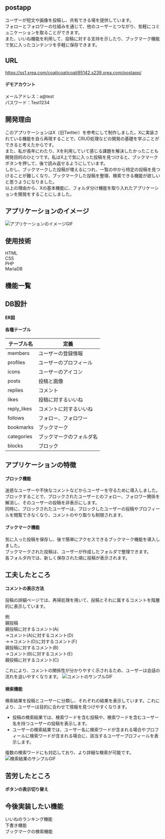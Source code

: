 ## postapp
ユーザーが短文や画像を投稿し、共有できる場を提供しています。  
フォローとフォロワーの仕組みを通じて、他のユーザーとつながり、気軽にコミュニケーションを取ることができます。  
また、いいね機能を利用して、投稿に対する支持を示したり、ブックマーク機能で気に入ったコンテンツを手軽に保存できます。

## URL
https://ss1.xrea.com/coaticoaticoati95142.s239.xrea.com/postapp/
#### デモアカウント
メールアドレス：a@test  
パスワード：Test1234

## 開発理由
このアプリケーションはX（旧Twitter）を参考にして制作しました。Xに実装されている機能を自ら再現することで、CRUD処理などの開発の基礎を学ぶことができると考えたからです。  
また、私が長年にわたり、Xを利用していて感じる課題を解決したかったことも開発目的のひとつです。私はX上で気に入った投稿を見つけると、ブックマークボタンを押して、後で読み返せるようにしています。  
しかし、ブックマークした投稿が増えるにつれ、一覧の中から特定の投稿を見つけることが難しくなり、ブックマークした投稿を整理、検索できる機能が欲しいと思うようになりました。  
以上の理由から、Xの基本機能に、フォルダ分け機能を取り入れたアプリケーションを開発をすることにしました。

## アプリケーションのイメージ
![アプリケーションのイメージGIF](https://github.com/coaticoaticoati/postapp/assets/150308090/3bbd03ab-cbf0-4b4f-9d36-58ca2e261057)

## 使用技術
HTML  
CSS  
PHP  
MariaDB

## 機能一覧

## DB設計

#### ER図

#### 各種テーブル

| テーブル名 |    定義    |  
| --- | --------- |
| members | ユーザーの登録情報 |  
| profiles | ユーザーのプロフィール |  
| icons | ユーザーのアイコン |  
| posts | 投稿と画像 |  
| replies | コメント|  
| likes | 投稿に対するいいね |  
| reply_likes | コメントに対するいいね |  
| follows | フォロー、フォロワー |  
| bookmarks | ブックマーク |  
| categories | ブックマークのフォルダ名 |  
| blocks | ブロック |  


## アプリケーションの特徴
#### ブロック機能
迷惑なユーザーや不快なコメントなどからユーザーを守るために導入しました。  
ブロックすることで、ブロックされたユーザーとのフォロー、フォロワー関係を解消し、そのユーザーの投稿を非表示にします。  
同時に、ブロックされたユーザーは、ブロックしたユーザーの投稿やプロフィールを閲覧できなくなり、コメントのやり取りも制限されます。

#### ブックマーク機能
気に入った投稿を保存し、後で簡単にアクセスできるブックマーク機能を導入しました。  
ブックマークされた投稿は、ユーザーが作成したフォルダで整理できます。  
各フォルダ内では、新しく保存された順に投稿が表示されます。

## 工夫したところ
#### コメントの表示方法
投稿の詳細ページでは、再帰処理を用いて、投稿とそれに属するコメントを階層的に表示しています。  

例  
親投稿  
親投稿に対するコメント(A)  
→コメント(A)に対するコメント(D)  
→→コメント(D)に対するコメント(F)  
親投稿に対するコメント(B)  
→コメント(B)に対するコメント(E)  
親投稿に対するコメント(C)  

これにより、コメントの関係性が分かりやすく示されるため、ユーザーは会話の流れを追いやすくなります。
![コメントのサンプルGIF](https://github.com/coaticoaticoati/postapp/assets/150308090/25c9b9cd-74af-4131-98f6-69e0a7a90a36)

#### 検索機能
検索結果を投稿とユーザーに分類し、それぞれの結果を表示しています。これにより、ユーザーは目的に合わせて情報を見つけやすくなります。

- 投稿の検索結果では、検索ワードを含む投稿や、検索ワードを含むユーザー名を持つユーザーの投稿を表示します。
- ユーザーの検索結果では、ユーザー名に検索ワードが含まれる場合やプロフィールに検索ワードが含まれる場合に、該当するユーザープロフィールを表示します。  

複数の検索ワードにも対応しており、より詳細な検索が可能です。
![検索結果のサンプルGIF](https://github.com/coaticoaticoati/postapp/assets/150308090/2dbb0c0a-7bdc-4905-86b1-116fde4aaabb)

## 苦労したところ
#### ボタンの表示切り替え

## 今後実装したい機能
いいねのランキング機能  
下書き機能  
ブックマークの検索機能
